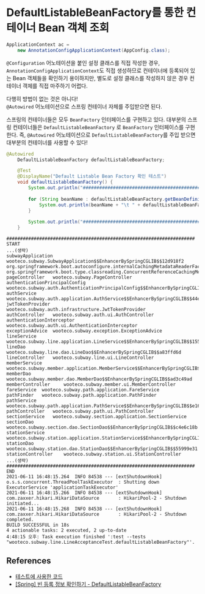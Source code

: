 # DefaultListableBeanFactory를 통한 컨테이너 Bean 객체 조회

```java
ApplicationContext ac = 
    new AnnotationConfigApplicationContext(AppConfig.class);
```

`@Configuration` 어노테이션을 붙인 설정 클래스를 직접 작성한 경우, `AnnotationConfigApplicationContext`도 직접 생성하므로 
컨테이너에 등록되어 있는 Bean 객체들을 확인하기 용이하지만, 별도로 설정 클래스를 작성하지 않은 경우 컨테이너 객체를 직접 마주하기 어렵다.

다행히 방법이 없는 것은 아니다!  
`@Autowired` 어노테이션으로 스프링 컨테이너 자체를 주입받으면 된다.

스프링의 컨테이너들은 모두 `BeanFactory` 인터페이스를 구현하고 있다. 
대부분의 스프링 컨테이너들은 `DefaultListableBeanFactory` 로 `BeanFactory` 인터페이스를 구현한다. 
즉, `@Autowired` 어노테이션으로 `DefaultListableBeanFactory`를 주입 받으면 
대부분의 컨테이너를 사용할 수 있다!

```java
@Autowired
    DefaultListableBeanFactory defaultListableBeanFactory;

    @Test
    @DisplayName("Default Listable Bean Factory 확인 테스트")
    void defaultListableBeanFactory() {
        System.out.println("##################################################################### START");
        
        for (String beanName : defaultListableBeanFactory.getBeanDefinitionNames()) {
            System.out.println(beanName + "\t " + defaultListableBeanFactory.getBean(beanName).getClass().getName());
        }
        
        System.out.println("##################################################################### END");
    }
```
```
##################################################################### START
...(생략)
subwayApplication	 wooteco.subway.SubwayApplication$$EnhancerBySpringCGLIB$$12d918f2
org.springframework.boot.autoconfigure.internalCachingMetadataReaderFactory	 org.springframework.boot.type.classreading.ConcurrentReferenceCachingMetadataReaderFactory
pageController	 wooteco.subway.PageController
authenticationPrincipalConfig	 wooteco.subway.auth.AuthenticationPrincipalConfig$$EnhancerBySpringCGLIB$$ad7b84d
authService	 wooteco.subway.auth.application.AuthService$$EnhancerBySpringCGLIB$$44ecfd52
jwtTokenProvider	 wooteco.subway.auth.infrastructure.JwtTokenProvider
authController	 wooteco.subway.auth.ui.AuthController
authenticationInterceptor	 wooteco.subway.auth.ui.AuthenticationInterceptor
exceptionAdvice	 wooteco.subway.exception.ExceptionAdvice
lineService	 wooteco.subway.line.application.LineService$$EnhancerBySpringCGLIB$$1553d8d2
lineDao	 wooteco.subway.line.dao.LineDao$$EnhancerBySpringCGLIB$$a83ffd6d
lineController	 wooteco.subway.line.ui.LineController
memberService	 wooteco.subway.member.application.MemberService$$EnhancerBySpringCGLIB$$d5e55c92
memberDao	 wooteco.subway.member.dao.MemberDao$$EnhancerBySpringCGLIB$$ad3c49ad
memberController	 wooteco.subway.member.ui.MemberController
fareService	 wooteco.subway.path.application.FareService
pathFinder	 wooteco.subway.path.application.PathFinder
pathService	 wooteco.subway.path.application.PathService$$EnhancerBySpringCGLIB$$e164c072
pathController	 wooteco.subway.path.ui.PathController
sectionService	 wooteco.subway.section.application.SectionService
sectionDao	 wooteco.subway.section.dao.SectionDao$$EnhancerBySpringCGLIB$$c4e6c18b
stationService	 wooteco.subway.station.application.StationService$$EnhancerBySpringCGLIB$$12e3f762
stationDao	 wooteco.subway.station.dao.StationDao$$EnhancerBySpringCGLIB$$55999e31
stationController	 wooteco.subway.station.ui.StationController
...(생략)
##################################################################### END
2021-06-11 16:48:15.264  INFO 84538 --- [extShutdownHook] o.s.s.concurrent.ThreadPoolTaskExecutor  : Shutting down ExecutorService 'applicationTaskExecutor'
2021-06-11 16:48:15.266  INFO 84538 --- [extShutdownHook] com.zaxxer.hikari.HikariDataSource       : HikariPool-2 - Shutdown initiated...
2021-06-11 16:48:15.268  INFO 84538 --- [extShutdownHook] com.zaxxer.hikari.HikariDataSource       : HikariPool-2 - Shutdown completed.
BUILD SUCCESSFUL in 18s
4 actionable tasks: 2 executed, 2 up-to-date
4:48:15 오후: Task execution finished ':test --tests "wooteco.subway.line.LineAcceptanceTest.defaultListableBeanFactory"'.
```

## References
- [테스트에 사용한 코드](https://github.com/Hyeon9mak/playground/blob/master/src/test/java/wooteco/subway/line/LineAcceptanceTest.java)
- [[Spring] 빈 등록 정보 확인하기 - DefaultListableBeanFactory](https://blog.naver.com/PostView.naver?isHttpsRedirect=true&blogId=kbh3983&logNo=220876632483)